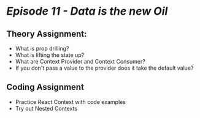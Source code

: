 # _Episode 11 - Data is the new Oil_

## Theory Assignment:
- What is prop drilling?
- What is lifting the state up?
- What are Context Provider and Context Consumer?
- If you don't pass a value to the provider does it take the default value?

## Coding Assignment
- Practice React Context with code examples
- Try out Nested Contexts
